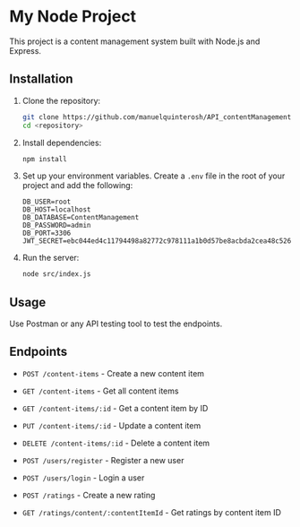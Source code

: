 # My Node Project

This project is a content management system built with Node.js and Express.

## Installation

1. Clone the repository:
    ```bash
    git clone https://github.com/manuelquinterosh/API_contentManagement.git
    cd <repository>
    ```

2. Install dependencies:
    ```bash
    npm install
    ```

3. Set up your environment variables. Create a `.env` file in the root of your project and add the following:
    ```plaintext
    DB_USER=root
    DB_HOST=localhost
    DB_DATABASE=ContentManagement
    DB_PASSWORD=admin
    DB_PORT=3306
    JWT_SECRET=ebc044ed4c11794498a82772c978111a1b0d57be8acbda2cea48c526312ae76d006d266b1af94808c1ba3d3c954225337371bff41ff5a3dec5e41051a7061ba8
    ```

4. Run the server:
    ```bash
    node src/index.js
    ```

## Usage

Use Postman or any API testing tool to test the endpoints.

## Endpoints

- `POST /content-items` - Create a new content item
- `GET /content-items` - Get all content items
- `GET /content-items/:id` - Get a content item by ID
- `PUT /content-items/:id` - Update a content item
- `DELETE /content-items/:id` - Delete a content item

- `POST /users/register` - Register a new user
- `POST /users/login` - Login a user

- `POST /ratings` - Create a new rating
- `GET /ratings/content/:contentItemId` - Get ratings by content item ID
